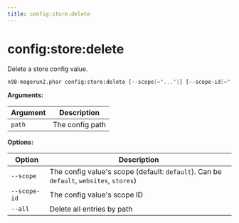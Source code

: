 ```yaml
---
title: config:store:delete
---
```


# config:store:delete

Delete a store config value.

```sh
n98-magerun2.phar config:store:delete [--scope[="..."]] [--scope-id[="..."]] [--all] <path>
```

**Arguments:**

| Argument | Description        |
|----------|--------------------|
| `path`   | The config path    |

**Options:**

| Option             | Description                                                                            |
|--------------------|----------------------------------------------------------------------------------------|
| `--scope`          | The config value's scope (default: `default`). Can be `default`, `websites`, `stores`) |
| `--scope-id`       | The config value's scope ID                                                            |
| `--all`            | Delete all entries by path                                                             |

